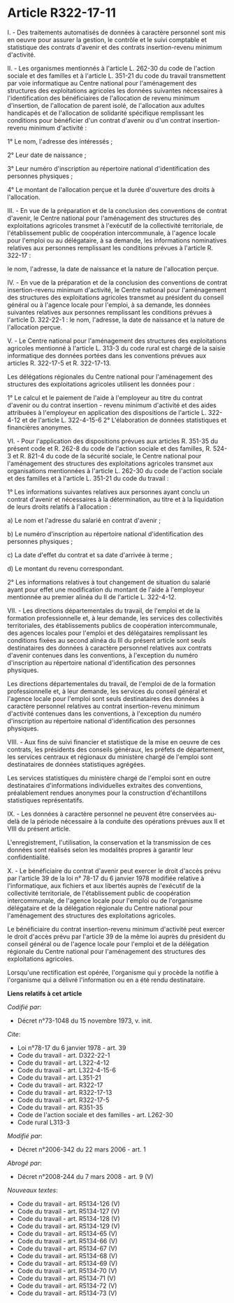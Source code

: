 # Article R322-17-11

I. - Des traitements automatisés de données à caractère personnel sont mis en oeuvre pour assurer la gestion, le contrôle et
le suivi comptable et statistique des contrats d'avenir et des contrats insertion-revenu minimum d'activité.

II. - Les organismes mentionnés à l'article L. 262-30 du code de l'action sociale et des familles et à l'article L. 351-21 du
code du travail transmettent par voie informatique au Centre national pour l'aménagement des structures des exploitations
agricoles les données suivantes nécessaires à l'identification des bénéficiaires de l'allocation de revenu minimum
d'insertion, de l'allocation de parent isolé, de l'allocation aux adultes handicapés et de l'allocation de solidarité
spécifique remplissant les conditions pour bénéficier d'un contrat d'avenir ou d'un contrat insertion-revenu minimum
d'activité :

1° Le nom, l'adresse des intéressés ;

2° Leur date de naissance ;

3° Leur numéro d'inscription au répertoire national d'identification des personnes physiques ;

4° Le montant de l'allocation perçue et la durée d'ouverture des droits à l'allocation.

III. - En vue de la préparation et de la conclusion des conventions de contrat d'avenir, le Centre national pour
l'aménagement des structures des exploitations agricoles transmet à l'exécutif de la collectivité territoriale, de
l'établissement public de coopération intercommunale, à l'agence locale pour l'emploi ou au délégataire, à sa demande, les
informations nominatives relatives aux personnes remplissant les conditions prévues à l'article R. 322-17 :

le nom, l'adresse, la date de naissance et la nature de l'allocation perçue.

IV. - En vue de la préparation et de la conclusion des conventions de contrat insertion-revenu minimum d'activité, le Centre
national pour l'aménagement des structures des exploitations agricoles transmet au président du conseil général ou à l'agence
locale pour l'emploi, à sa demande, les données suivantes relatives aux personnes remplissant les conditions prévues à
l'article D. 322-22-1 : le nom, l'adresse, la date de naissance et la nature de l'allocation perçue.

V. - Le Centre national pour l'aménagement des structures des exploitations agricoles mentionné à l'article L. 313-3 du code
rural est chargé de la saisie informatique des données portées dans les conventions prévues aux articles R. 322-17-5 et R.
322-17-13.

Les délégations régionales du Centre national pour l'aménagement des structures des exploitations agricoles utilisent les
données pour :

1° Le calcul et le paiement de l'aide à l'employeur au titre du contrat d'avenir ou du contrat insertion - revenu minimum
d'activité et des aides attribuées à l'employeur en application des dispositions de l'article L. 322-4-12 et de l'article L.
322-4-15-6    2° L'élaboration de données statistiques et financières anonymes.

VI. - Pour l'application des dispositions prévues aux articles R. 351-35 du présent code et R. 262-8 du code de l'action
sociale et des familles, R. 524-3 et R. 821-4 du code de la sécurité sociale, le Centre national pour l'aménagement des
structures des exploitations agricoles transmet aux organisations mentionnées à l'article L. 262-30 du code de l'action
sociale et des familles et à l'article L. 351-21 du code du travail :

1° Les informations suivantes relatives aux personnes ayant conclu un contrat d'avenir et nécessaires à la détermination, au
titre et à la liquidation de leurs droits relatifs à l'allocation :

a) Le nom et l'adresse du salarié en contrat d'avenir ;

b) Le numéro d'inscription au répertoire national d'identification des personnes physiques ;

c) La date d'effet du contrat et sa date d'arrivée à terme ;

d) Le montant du revenu correspondant.

2° Les informations relatives à tout changement de situation du salarié ayant pour effet une modification du montant de
l'aide à l'employeur mentionnée au premier alinéa du II de l'article L. 322-4-12.

VII. - Les directions départementales du travail, de l'emploi et de la formation professionnelle et, à leur demande, les
services des collectivités territoriales, des établissements publics de coopération intercommunale, des agences locales pour
l'emploi et des délégataires remplissant les conditions fixées au second alinéa du III du présent article sont seuls
destinataires des données à caractère personnel relatives aux contrats d'avenir contenues dans les conventions, à l'exception
du numéro d'inscription au répertoire national d'identification des personnes physiques.

Les directions départementales du travail, de l'emploi de de la formation professionnelle et, à leur demande, les services du
conseil général et l'agence locale pour l'emploi sont seuls destinataires des données à caractère personnel relatives au
contrat insertion-revenu minimum d'activité contenues dans les conventions, à l'exception du numéro d'inscription au
répertoire national d'identification des personnes physiques.

VIII. - Aux fins de suivi financier et statistique de la mise en oeuvre de ces contrats, les présidents des conseils
généraux, les préfets de département, les services centraux et régionaux du ministère chargé de l'emploi sont destinataires
de données statistiques agrégées.

Les services statistiques du ministère chargé de l'emploi sont en outre destinataires d'informations individuelles extraites
des conventions, préalablement rendues anonymes pour la construction d'échantillons statistiques représentatifs.

IX. - Les données à caractère personnel ne peuvent être conservées au-delà de la période nécessaire à la conduite des
opérations prévues aux II et VIII du présent article.

L'enregistrement, l'utilisation, la conservation et la transmission de ces données sont réalisés selon les modalités propres
à garantir leur confidentialité.

X. - Le bénéficiaire du contrat d'avenir peut exercer le droit d'accès prévu par l'article 39 de la loi n° 78-17 du 6 janvier
1978 modifiée relative à l'informatique, aux fichiers et aux libertés auprès de l'exécutif de la collectivité territoriale,
de l'établissement public de coopération intercommunale, de l'agence locale pour l'emploi ou de l'organisme délégataire et de
la délégation régionale du Centre national pour l'aménagement des structures des exploitations agricoles.

Le bénéficiaire du contrat insertion-revenu minimum d'activité peut exercer le droit d'accès prévu par l'article 39 de la
même loi auprès du président du conseil général ou de l'agence locale pour l'emploi et de la délégation régionale du Centre
national pour l'aménagement des structures des exploitations agricoles.

Lorsqu'une rectification est opérée, l'organisme qui y procède la notifie à l'organisme qui a délivré l'information ou en a
été rendu destinataire.

**Liens relatifs à cet article**

_Codifié par_:

  - Décret n°73-1048 du 15 novembre 1973, v. init.

_Cite_:

  - Loi n°78-17 du 6 janvier 1978 - art. 39
  - Code du travail - art. D322-22-1
  - Code du travail - art. L322-4-12
  - Code du travail - art. L322-4-15-6
  - Code du travail - art. L351-21
  - Code du travail - art. R322-17
  - Code du travail - art. R322-17-13
  - Code du travail - art. R322-17-5
  - Code du travail - art. R351-35
  - Code de l'action sociale et des familles - art. L262-30
  - Code rural L313-3

_Modifié par_:

  - Décret n°2006-342 du 22 mars 2006 - art. 1

_Abrogé par_:

  - Décret n°2008-244 du 7 mars 2008 - art. 9 (V)

_Nouveaux textes_:

  - Code du travail - art. R5134-126 (V)
  - Code du travail - art. R5134-127 (V)
  - Code du travail - art. R5134-128 (V)
  - Code du travail - art. R5134-129 (V)
  - Code du travail - art. R5134-65 (V)
  - Code du travail - art. R5134-66 (V)
  - Code du travail - art. R5134-67 (V)
  - Code du travail - art. R5134-68 (V)
  - Code du travail - art. R5134-69 (V)
  - Code du travail - art. R5134-70 (V)
  - Code du travail - art. R5134-71 (V)
  - Code du travail - art. R5134-72 (V)
  - Code du travail - art. R5134-73 (V)
